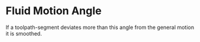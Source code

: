 Fluid Motion Angle
====
If a toolpath-segment deviates more than this angle from the general motion it is smoothed.